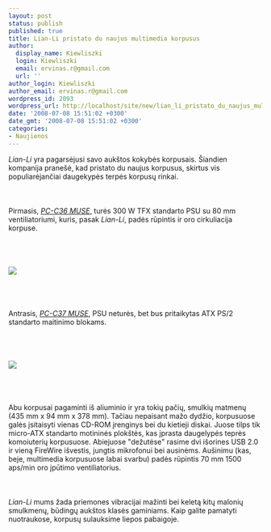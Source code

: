 ```yaml
---
layout: post
status: publish
published: true
title: Lian-Li pristato du naujus multimedia korpusus
author:
  display_name: Kiewliszki
  login: Kiewliszki
  email: ervinas.r@gmail.com
  url: ''
author_login: Kiewliszki
author_email: ervinas.r@gmail.com
wordpress_id: 2093
wordpress_url: http://localhost/site/new/lian_li_pristato_du_naujus_multimedia_korpusus/
date: '2008-07-08 15:51:02 +0300'
date_gmt: '2008-07-08 15:51:02 +0300'
categories:
- Naujienos
---
```

<p><i>Lian-Li</i> yra pagarsėjusi savo aukštos kokybės korpusais. Šiandien kompanija pranešė, kad pristato du naujus korpusus, skirtus vis populiarėjančiai daugekypės terpės korpusų rinkai.<br />
<br><br />
<br>Pirmasis, <a class="ns" href="http://www.lian-li.com.tw/v2/en/product/product06.php?pr_index=219&amp;cl_index=1&amp;sc_index=25&amp;ss_index=64"><i>PC-C36 MUSE</i></a>, turės 300 W TFX standarto PSU su 80 mm ventiliatoriumi, kuris, pasak <i>Lian-Li</i>, padės rūpintis ir oro cirkuliacija korpuse. <br />
<br><br />
<br><br><img src="http://www.technews.lt/upl/Failai/PC-C36%20MUSE-b.jpg"><br><br />
<br><br />
<br>Antrasis, <a class="ns" href="http://www.lian-li.com.tw/v2/en/product/product06.php?pr_index=220&amp;cl_index=1&amp;sc_index=25&amp;ss_index=64"><i>PC-C37 MUSE</i></a>, PSU neturės, bet bus pritaikytas ATX PS/2 standarto maitinimo blokams. <br />
<br><br />
<br><br><img src="http://www.technews.lt/upl/Failai/PC-C37%20MUSE-b.jpg"><br><br />
<br><br />
<br>Abu korpusai pagaminti iš aliuminio ir yra tokių pačių, smulkių matmenų (435 mm x 94 mm x 378 mm). Tačiau nepaisant mažo dydžio, korpusuose galės įsitaisyti vienas CD-ROM įrenginys bei du kietieji diskai. Juose tilps tik micro-ATX standarto motininės plokštės, kas įprasta daugelypės teprės komoiuterių korpusuose. Abiejuose &quot;dežutėse&quot; rasime dvi išorines USB 2.0 ir vieną FireWire išvestis, jungtis mikrofonui bei ausinėms. Aušinimu (kas, beje, multimedia korpusuose labai svarbu) padės rūpintis 70 mm 1500 aps/min oro įpūtimo ventiliatorius.<br />
<br><br />
<br><i>Lian-Li</i> mums žada priemones vibracijai mažinti bei keletą kitų malonių smulkmenų, būdingų aukštos klasės gaminiams. Kaip galite pamatyti nuotraukose, korpusų sulauksime liepos pabaigoje.<br />
<br><br />
<br><br />
<br></p>

